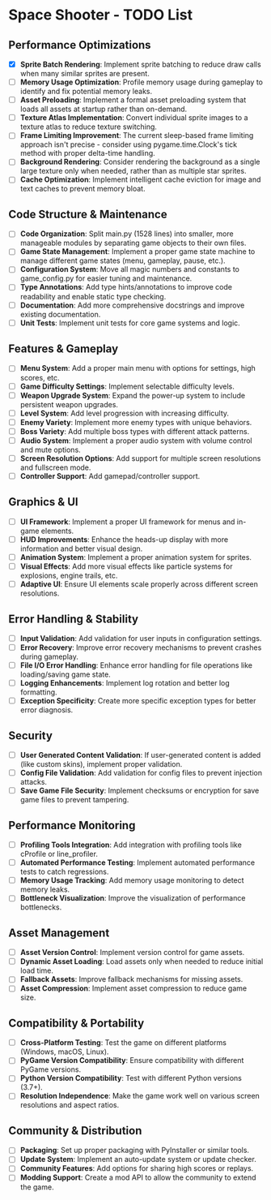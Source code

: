 # Space Shooter - TODO List

## Performance Optimizations

- [x] **Sprite Batch Rendering**: Implement sprite batching to reduce draw calls when many similar sprites are present.
- [ ] **Memory Usage Optimization**: Profile memory usage during gameplay to identify and fix potential memory leaks.
- [ ] **Asset Preloading**: Implement a formal asset preloading system that loads all assets at startup rather than on-demand.
- [ ] **Texture Atlas Implementation**: Convert individual sprite images to a texture atlas to reduce texture switching.
- [ ] **Frame Limiting Improvement**: The current sleep-based frame limiting approach isn't precise - consider using pygame.time.Clock's tick method with proper delta-time handling.
- [ ] **Background Rendering**: Consider rendering the background as a single large texture only when needed, rather than as multiple star sprites.
- [ ] **Cache Optimization**: Implement intelligent cache eviction for image and text caches to prevent memory bloat.

## Code Structure & Maintenance

- [ ] **Code Organization**: Split main.py (1528 lines) into smaller, more manageable modules by separating game objects to their own files.
- [ ] **Game State Management**: Implement a proper game state machine to manage different game states (menu, gameplay, pause, etc.).
- [ ] **Configuration System**: Move all magic numbers and constants to game_config.py for easier tuning and maintenance.
- [ ] **Type Annotations**: Add type hints/annotations to improve code readability and enable static type checking.
- [ ] **Documentation**: Add more comprehensive docstrings and improve existing documentation.
- [ ] **Unit Tests**: Implement unit tests for core game systems and logic.

## Features & Gameplay

- [ ] **Menu System**: Add a proper main menu with options for settings, high scores, etc.
- [ ] **Game Difficulty Settings**: Implement selectable difficulty levels.
- [ ] **Weapon Upgrade System**: Expand the power-up system to include persistent weapon upgrades.
- [ ] **Level System**: Add level progression with increasing difficulty.
- [ ] **Enemy Variety**: Implement more enemy types with unique behaviors.
- [ ] **Boss Variety**: Add multiple boss types with different attack patterns.
- [ ] **Audio System**: Implement a proper audio system with volume control and mute options.
- [ ] **Screen Resolution Options**: Add support for multiple screen resolutions and fullscreen mode.
- [ ] **Controller Support**: Add gamepad/controller support.

## Graphics & UI

- [ ] **UI Framework**: Implement a proper UI framework for menus and in-game elements.
- [ ] **HUD Improvements**: Enhance the heads-up display with more information and better visual design.
- [ ] **Animation System**: Implement a proper animation system for sprites.
- [ ] **Visual Effects**: Add more visual effects like particle systems for explosions, engine trails, etc.
- [ ] **Adaptive UI**: Ensure UI elements scale properly across different screen resolutions.

## Error Handling & Stability

- [ ] **Input Validation**: Add validation for user inputs in configuration settings.
- [ ] **Error Recovery**: Improve error recovery mechanisms to prevent crashes during gameplay.
- [ ] **File I/O Error Handling**: Enhance error handling for file operations like loading/saving game state.
- [ ] **Logging Enhancements**: Implement log rotation and better log formatting.
- [ ] **Exception Specificity**: Create more specific exception types for better error diagnosis.

## Security

- [ ] **User Generated Content Validation**: If user-generated content is added (like custom skins), implement proper validation.
- [ ] **Config File Validation**: Add validation for config files to prevent injection attacks.
- [ ] **Save Game File Security**: Implement checksums or encryption for save game files to prevent tampering.

## Performance Monitoring

- [ ] **Profiling Tools Integration**: Add integration with profiling tools like cProfile or line_profiler.
- [ ] **Automated Performance Testing**: Implement automated performance tests to catch regressions.
- [ ] **Memory Usage Tracking**: Add memory usage monitoring to detect memory leaks.
- [ ] **Bottleneck Visualization**: Improve the visualization of performance bottlenecks.

## Asset Management

- [ ] **Asset Version Control**: Implement version control for game assets.
- [ ] **Dynamic Asset Loading**: Load assets only when needed to reduce initial load time.
- [ ] **Fallback Assets**: Improve fallback mechanisms for missing assets.
- [ ] **Asset Compression**: Implement asset compression to reduce game size.

## Compatibility & Portability

- [ ] **Cross-Platform Testing**: Test the game on different platforms (Windows, macOS, Linux).
- [ ] **PyGame Version Compatibility**: Ensure compatibility with different PyGame versions.
- [ ] **Python Version Compatibility**: Test with different Python versions (3.7+).
- [ ] **Resolution Independence**: Make the game work well on various screen resolutions and aspect ratios.

## Community & Distribution

- [ ] **Packaging**: Set up proper packaging with PyInstaller or similar tools.
- [ ] **Update System**: Implement an auto-update system or update checker.
- [ ] **Community Features**: Add options for sharing high scores or replays.
- [ ] **Modding Support**: Create a mod API to allow the community to extend the game.
